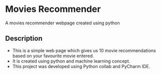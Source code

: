 # Movies Recommender

A movies recommender webpage created using python

## Description

* This is a simple web page which gives us 10 movie recommendations based on your favourite movie entered.
* It is created using python and machine learning concept.
* This project was developed using Python collab and PyCharm IDE.
